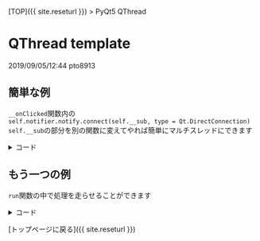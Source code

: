 [TOP]({{ site.reseturl }}) > PyQt5 QThread

# QThread template
2019/09/05/12:44 pto8913 <br>

## 簡単な例

`__onClicked`関数内の<br>
`self.notifier.notify.connect(self.__sub, type = Qt.DirectConnection)`<br>
`self.__sub`の部分を別の関数に変えてやれば簡単にマルチスレッドにできます<br>

<details>
<summary> コード </summary>

```python
import os
import sys
from PyQt5.QtWidgets import QApplication, QPushButton, idget,
  QVBoxLayout
from PyQt5.QtCore import Qt, QObject, QThread, pyqtSignal
from PyQt5.QtGui import QFont

class Notifier(QObject):
  notify = pyqtSignal()

class Thread(QThread):
  def __init__(self, notifier, name):
    super().__init__()
    
    self.notifier = notifier
    self.name = name
  
  def run(self):
    print('start thread :' + self.name)
    self.notifier.notify.emit()
    self.finished.emit()

class Main(QWidget):
  def __init__(self):
    super(Main, self).__init__()
    
    self.isRunning = False
    self.__initUI()
    
  def __initUI(self):
    startButton = QPushButton("start")
    startButton.clicked.connect(self.__onClicked)

    finishButton = QPushButton("finish")
    finishButton.clicked.connect(self.__finishClicked)
    
    layout = QVBoxLayout()
    layout.addWidget(startButton)
    layout.addWidget(finishButton)

    self.setLayout(layout)

  def __onClicked(self):
    self.notifier = Notifier()
    self.thread = Thread(self.notifier, 'test')
    self.notifier.moveToThread(self.thread)
    self.notifier.notify.connect(self.__sub, type = Qt.DirectConnection)
    self.thread.start()
    self.thread.finished.connect(self.__finish)

  def __finish(self):
    print("finish")

  def __sub(self):
    self.isRunning = True
    while self.isRunning:
      time.sleep(2) 
      if not self.isRunning:
        break
      print("now running")

  def __finishClicked(self):
    self.isRunning = False

def main():
  app = QApplication(sys.argv)
  font = QFont("Meiryo")
  app.setFont(font)
  w = Main()
  w.setWindowTitle("title")
  w.show()
  w.raise_()
  app.exec_()

if __name__ == '__main__':
  main()
```
</details>

## もう一つの例

`run`関数の中で処理を走らせることができます

<details>
<summary> コード </summary>

```python
class Worker(QThread):
  def __init__(self):
    super(Worker, self).__init__()

    self.mutex = QMutex()

  def setup(self):
    self.stoped = False
  
  def stop(self):
    with QMutexLocker(self.mutex):
      self.stoped = True
  
  def run(self):
    # ここに処理を追加
    self.stop()
```
</details>

[トップページに戻る]({{ site.reseturl }})